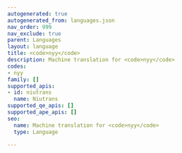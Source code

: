 ```yaml
---
autogenerated: true
autogenerated_from: languages.json
nav_order: 999
nav_exclude: true
parent: Languages
layout: language
title: <code>nyy</code>
description: Machine translation for <code>nyy</code>
codes:
- nyy
family: []
supported_apis:
- id: niutrans
  name: Niutrans
supported_qe_apis: []
supported_ape_apis: []
seo:
  name: Machine translation for <code>nyy</code>
  type: Language

---
```


